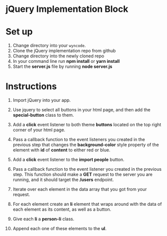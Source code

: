 # jQuery Implementation Block

# Set up

 1. Change directory into your ```wyncode```.
 2. Clone the jQuery implementation repo from github
 3. Change directory into the newly cloned repo
 4. In your command line run **npm install** or **yarn install**
 5. Start the **server.js** file by running **node server.js**

# Instructions

 1. Import jQuery into your app.
 2. Use jquery to select all buttons in your html page, and then add the **special-button** class to them.
 3. Add a **click** event listener to both theme **buttons** located on the top right corner of your html page.
 4. Pass a callback function to the event listeners you created in the previous step that changes the 
 **background-color** style property of the element with **id** of **content** to either red or blue.
 
 5. Add a **click** event listener to the **import people** button.
 6. Pass a callback function to the event listener you created in the previous step. This function should make a  **GET** request to the server you are running, and it should target the **/users** endpoint.
 7. Iterate over each element in the data array that you got from your request. 
 8. For each element create an **li** element that wraps around with the data of each element as its content, as well as a button.
 9. Give each **li** a **person-li** class.
 10. Append each one of these elements to the **ul**.
